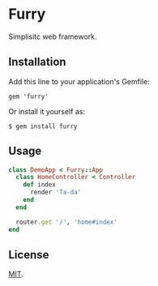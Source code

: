 # Furry

Simplisitc web framework.

## Installation

Add this line to your application's Gemfile:

    gem 'furry'

Or install it yourself as:

    $ gem install furry

## Usage

```ruby
class DemoApp < Furry::App
  class HomeController < Controller
    def index
      render 'Ta-da'
    end
  end

  router.get '/', 'home#index'
end
```

## License

[MIT](LICENSE).
